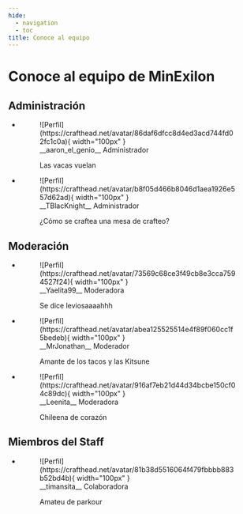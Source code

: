 ```yaml
---
hide:
  - navigation
  - toc
title: Conoce al equipo
---
```

# Conoce al equipo de MinExilon

## Administración

<div class="grid cards" markdown>

-   <figure markdown="span">
      ![Perfil](https://crafthead.net/avatar/86daf6dfcc8d4ed3acd744fd02fc1c0a){ width="100px" }
      <br>
      __aaron_el_genio__ <span class="tag-admin">Administrador</span>

      Las vacas vuelan
    </figure>

-   <figure markdown="span">
      ![Perfil](https://crafthead.net/avatar/b8f05d466b8046d1aea1926e557d62ad){ width="100px" }
      <br>
      __TBlacKnight__ <span class="tag-admin">Administrador</span>

      ¿Cómo se craftea una mesa de crafteo?
    </figure>

</div>

## Moderación

<div class="grid cards" markdown>

-   <figure markdown="span">
      ![Perfil](https://crafthead.net/avatar/73569c68ce3f49cb8e3cca7594527f24){ width="100px" }
      <br>
      __Yaelita99__ <span class="tag-mod">Moderadora</span>

      Se dice leviosaaaahhh
    </figure>

-   <figure markdown="span">
      ![Perfil](https://crafthead.net/avatar/abea125525514e4f89f060cc1f5bedeb){ width="100px" }
      <br>
      __MrJonathan__ <span class="tag-mod">Moderador</span>

      Amante de los tacos y las Kitsune
    </figure>

-   <figure markdown="span">
      ![Perfil](https://crafthead.net/avatar/916af7eb21d44d34bcbe150cf04c89dc){ width="100px" }
      <br>
      __Leenita__ <span class="tag-mod">Moderadora</span>

      Chileena de corazón
    </figure>

</div>

## Miembros del Staff

<div class="grid cards" markdown>

-   <figure markdown="span">
      ![Perfil](https://crafthead.net/avatar/81b38d5516064f479fbbbb883b52bd4b){ width="100px" }
      <br>
      __timansita__ <span class="tag-staff">Colaboradora</span>

      Amateu de parkour
    </figure>

</div>